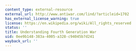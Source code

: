 ```yaml
---
content_type: external-resource
external_url: http://www.antiwar.com/lind/?articleid=1702
has_external_license_warning: true
license: https://en.wikipedia.org/wiki/All_rights_reserved
status: ''
title: Understanding Fourth Generation War
uid: 0ee9b148-383a-4005-a328-c94045b7d241
wayback_url: ''
---
```

